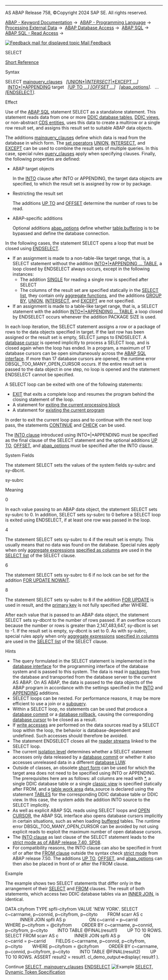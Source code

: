   

* * *

AS ABAP Release 758, ©Copyright 2024 SAP SE. All rights reserved.

[ABAP - Keyword Documentation](https://help.sap.com/doc/abapdocu_758_index_htm/7.58/en-US/abenabap.htm) →  [ABAP - Programming Language](https://help.sap.com/doc/abapdocu_758_index_htm/7.58/en-US/abenabap_reference.htm) →  [Processing External Data](https://help.sap.com/doc/abapdocu_758_index_htm/7.58/en-US/abenabap_language_external_data.htm) →  [ABAP Database Access](https://help.sap.com/doc/abapdocu_758_index_htm/7.58/en-US/abendb_access.htm) →  [ABAP SQL](https://help.sap.com/doc/abapdocu_758_index_htm/7.58/en-US/abenabap_sql.htm) →  [ABAP SQL - Read Access](https://help.sap.com/doc/abapdocu_758_index_htm/7.58/en-US/abenabap_sql_reading.htm) → 

 [![](Mail.gif?object=Mail.gif "Feedback mail for displayed topic") Mail Feedback](mailto:f1_help@sap.com?subject=Feedback%20on%20ABAP%20Documentation&body=Document:%20SELECT%2C%20ABAPSELECT%2C%20758%0D%0A%0D%0AError:%0D%0A%0D%0A%0D%0A%0D%0ASuggestion%20for%20improvement:)

SELECT

[Short Reference](https://help.sap.com/doc/abapdocu_758_index_htm/7.58/en-US/abapselect_shortref.htm)

Syntax

SELECT [mainquery\_clauses](https://help.sap.com/doc/abapdocu_758_index_htm/7.58/en-US/abapselect_mainquery.htm)
  *\[*[UNION*|*INTERSECT*|*EXCEPT ...](https://help.sap.com/doc/abapdocu_758_index_htm/7.58/en-US/abapunion.htm)*\]*
  [INTO*|*APPENDING](https://help.sap.com/doc/abapdocu_758_index_htm/7.58/en-US/abapinto_clause.htm) target
  *\[*[UP TO ...*\]* *\[*OFFSET ...*\]*](https://help.sap.com/doc/abapdocu_758_index_htm/7.58/en-US/abapselect_up_to_offset.htm)
  *\[*[abap\_options](https://help.sap.com/doc/abapdocu_758_index_htm/7.58/en-US/abapselect_additions.htm)*\]*.
  ...
*\[*[ENDSELECT](https://help.sap.com/doc/abapdocu_758_index_htm/7.58/en-US/abapendselect.htm)*\]*.

Effect

Use of the [ABAP SQL](https://help.sap.com/doc/abapdocu_758_index_htm/7.58/en-US/abenabap_sql_glosry.htm "Glossary Entry") statement SELECT as a standalone statement. This statement reads data from one or more [DDIC database tables](https://help.sap.com/doc/abapdocu_758_index_htm/7.58/en-US/abenddic_db_table_glosry.htm "Glossary Entry"), [DDIC views](https://help.sap.com/doc/abapdocu_758_index_htm/7.58/en-US/abenddic_view_glosry.htm "Glossary Entry"), or non-abstract [CDS entities](https://help.sap.com/doc/abapdocu_758_index_htm/7.58/en-US/abencds_entity_glosry.htm "Glossary Entry"), uses this data to create a multirow or a single row result set, and assigns this result set to suitable ABAP data objects.

The additions [mainquery\_clauses](https://help.sap.com/doc/abapdocu_758_index_htm/7.58/en-US/abapselect_mainquery.htm) define which data is read from the database in which form. The [set operators](https://help.sap.com/doc/abapdocu_758_index_htm/7.58/en-US/abencds_set_operators_glosry.htm "Glossary Entry") [UNION](https://help.sap.com/doc/abapdocu_758_index_htm/7.58/en-US/abapunion.htm), [INTERSECT](https://help.sap.com/doc/abapdocu_758_index_htm/7.58/en-US/abapunion.htm), and [EXCEPT](https://help.sap.com/doc/abapdocu_758_index_htm/7.58/en-US/abapunion.htm) can be used to combine the result sets of multiple queries. In this case, special rules [query\_clauses](https://help.sap.com/doc/abapdocu_758_index_htm/7.58/en-US/abapunion_clause.htm) apply when specifying clauses. Finally, the following properties are defined:

-   ABAP target objects
    
    In the [INTO](https://help.sap.com/doc/abapdocu_758_index_htm/7.58/en-US/abapinto_clause.htm) clause after INTO or APPENDING, the target data objects are specified, to which the result set is assigned by row or by package.
    
-   Restricting the result set
    
    The additions [UP TO](https://help.sap.com/doc/abapdocu_758_index_htm/7.58/en-US/abapselect_up_to_offset.htm) and [OFFSET](https://help.sap.com/doc/abapdocu_758_index_htm/7.58/en-US/abapselect_up_to_offset.htm) determine the number of rows to be read.
    
-   ABAP-specific additions
    
    Optional additions [abap\_options](https://help.sap.com/doc/abapdocu_758_index_htm/7.58/en-US/abapselect_additions.htm) define whether [table buffering](https://help.sap.com/doc/abapdocu_758_index_htm/7.58/en-US/abentable_buffering_glosry.htm "Glossary Entry") is to be bypassed and define the database connection.
    

In the following cases, the statement SELECT opens a loop that must be closed using [ENDSELECT](https://help.sap.com/doc/abapdocu_758_index_htm/7.58/en-US/abapendselect.htm).

-   If an assignment is made to a non-table-like target range, that is, a SELECT statement without the addition [INTO*|*APPENDING ... TABLE](https://help.sap.com/doc/abapdocu_758_index_htm/7.58/en-US/abapinto_clause.htm), a loop closed by ENDSELECT always occurs, except in the following instances:
    -   The addition [SINGLE](https://help.sap.com/doc/abapdocu_758_index_htm/7.58/en-US/abapselect_single.htm) for reading a single row is specified after SELECT
    -   The columns of the result set are specified statically in the [SELECT list](https://help.sap.com/doc/abapdocu_758_index_htm/7.58/en-US/abapselect_list.htm), they contain only [aggregate functions](https://help.sap.com/doc/abapdocu_758_index_htm/7.58/en-US/abenaggregate_function_glosry.htm "Glossary Entry"), and the additions [GROUP BY](https://help.sap.com/doc/abapdocu_758_index_htm/7.58/en-US/abapgroupby_clause.htm), [UNION](https://help.sap.com/doc/abapdocu_758_index_htm/7.58/en-US/abapunion_clause.htm), [INTERSECT](https://help.sap.com/doc/abapdocu_758_index_htm/7.58/en-US/abapunion_clause.htm), and [EXCEPT](https://help.sap.com/doc/abapdocu_758_index_htm/7.58/en-US/abapunion_clause.htm) are not specified.
-   If an assignment is made to a table-like target range, that is, a SELECT statement with the addition [INTO*|*APPENDING ... TABLE](https://help.sap.com/doc/abapdocu_758_index_htm/7.58/en-US/abapinto_clause.htm), a loop closed by ENDSELECT occurs whenever the addition PACKAGE SIZE is used.

In each loop iteration, the SELECT statement assigns a row or a package of rows to the data objects specified in target. If the last row has been assigned or the result set is empty, SELECT jumps to ENDSELECT. A [database cursor](https://help.sap.com/doc/abapdocu_758_index_htm/7.58/en-US/abendatabase_cursor_glosry.htm "Glossary Entry") is opened implicitly to process a SELECT loop, and is closed again when the loop has ended. In a program, a maximum of 17 database cursors can be open simultaneously across the [ABAP SQL interface](https://help.sap.com/doc/abapdocu_758_index_htm/7.58/en-US/abenabap_sql_interface_glosry.htm "Glossary Entry"). If more than 17 database cursors are opened, the runtime error DBSQL\_TOO\_MANY\_OPEN\_CURSOR occurs. If the entire result set is passed to the data object in one step, no loop is opened and the statement ENDSELECT cannot be specified.

A SELECT loop can be exited with one of the following statements:

-   [EXIT](https://help.sap.com/doc/abapdocu_758_index_htm/7.58/en-US/abapexit_loop.htm) that exits a complete loop and resumes the program behind the closing statement of the loop.
-   A statement for [exiting the current processing block](https://help.sap.com/doc/abapdocu_758_index_htm/7.58/en-US/abenleave_processing_blocks.htm)
-   A statement for [existing the current program](https://help.sap.com/doc/abapdocu_758_index_htm/7.58/en-US/abenabap_leave_program.htm)

In order to exit the current loop pass and to continue with the next loop pass, the statements [CONTINUE](https://help.sap.com/doc/abapdocu_758_index_htm/7.58/en-US/abapcontinue.htm) and [CHECK](https://help.sap.com/doc/abapdocu_758_index_htm/7.58/en-US/abapcheck_processing_blocks.htm) can be used.

The [INTO clause](https://help.sap.com/doc/abapdocu_758_index_htm/7.58/en-US/abapinto_clause.htm) introduced using INTO*|*APPENDING must be specified as the final clause of the SELECT statement and the optional additions [UP TO](https://help.sap.com/doc/abapdocu_758_index_htm/7.58/en-US/abapselect_up_to_offset.htm), [OFFSET](https://help.sap.com/doc/abapdocu_758_index_htm/7.58/en-US/abapselect_up_to_offset.htm), and [abap\_options](https://help.sap.com/doc/abapdocu_758_index_htm/7.58/en-US/abapselect_additions.htm) must be specified after the INTO clause.

System Fields

The statement SELECT sets the values of the system fields sy-subrc and sy-dbcnt.

sy-subrc

Meaning

0

In each value passing to an ABAP data object, the statement SELECT sets sy-subrc to 0. In addition, SELECT sets sy-subrc to 0 before a SELECT loop is exited using ENDSELECT, if at least one row was passed in the loop.

4

The statement SELECT sets sy-subrc to 4 if the result set is empty. This usually means that no data was found on the database. Special rules apply when only [aggregate expressions](https://help.sap.com/doc/abapdocu_758_index_htm/7.58/en-US/abapselect_aggregate.htm) [specified as columns](https://help.sap.com/doc/abapdocu_758_index_htm/7.58/en-US/abapselect_clause_col_spec.htm) are used in the [SELECT list](https://help.sap.com/doc/abapdocu_758_index_htm/7.58/en-US/abapselect_list.htm) of the SELECT clause.

6

The statement SELECT sets sy-subrc to 6 if no lock can be set for the addition [FOR UPDATE NOWAIT](abapselect_single.htm#!ABAP_ONE_ADD@1@).

8

The statement SELECT sets sy-subrc to 8 if the addition [FOR UPDATE](abapselect_single.htm#!ABAP_ONE_ADD@1@) is used in result, and the [primary key](https://help.sap.com/doc/abapdocu_758_index_htm/7.58/en-US/abenprimary_key_glosry.htm "Glossary Entry") is not fully specified after WHERE.

After each value that is passed to an ABAP data object, the statement SELECT sets sy-dbcnt to the number of rows passed. If an overflow occurs because the number or rows is greater than 2,147,483,647, sy-dbcnt is set to -1. If the result set is empty, sy-dbcnt is set to 0. As with sy-subrc, special rules apply when only [aggregate expressions](https://help.sap.com/doc/abapdocu_758_index_htm/7.58/en-US/abapselect_aggregate.htm) [specified in columns](https://help.sap.com/doc/abapdocu_758_index_htm/7.58/en-US/abapselect_clause_col_spec.htm) are used in the [SELECT list](https://help.sap.com/doc/abapdocu_758_index_htm/7.58/en-US/abapselect_list.htm) of the SELECT clause.

Hints

-   The query formulated in the SELECT statement is implemented in the [database interface](https://help.sap.com/doc/abapdocu_758_index_htm/7.58/en-US/abendatabase_interface_glosry.htm "Glossary Entry") for the programming interface of the database system and is passed to this system. The data is read in [packages](https://help.sap.com/doc/abapdocu_758_index_htm/7.58/en-US/abenabap_sql_oview.htm) from the database and transported from the database server to the current AS ABAP. On AS ABAP, the data is passed to the data objects of the ABAP program in accordance with the settings specified in the [INTO](https://help.sap.com/doc/abapdocu_758_index_htm/7.58/en-US/abapinto_clause.htm) and [APPENDING](https://help.sap.com/doc/abapdocu_758_index_htm/7.58/en-US/abapinto_clause.htm) additions.
-   SELECT loops can be nested. For performance reasons, it may be more efficient to use a join or a [subquery](https://help.sap.com/doc/abapdocu_758_index_htm/7.58/en-US/abensubquery_glosry.htm "Glossary Entry").
-   Within a SELECT loop, no statements can be used that produce a [database commit](https://help.sap.com/doc/abapdocu_758_index_htm/7.58/en-US/abendb_commit.htm) or a [database rollback](https://help.sap.com/doc/abapdocu_758_index_htm/7.58/en-US/abendb_rollback.htm), causing the corresponding [database cursor](https://help.sap.com/doc/abapdocu_758_index_htm/7.58/en-US/abendatabase_cursor_glosry.htm "Glossary Entry") to be closed as a result.
-   If [write accesses](https://help.sap.com/doc/abapdocu_758_index_htm/7.58/en-US/abenabap_sql_writing.htm) are performed on the data sources read by a SELECT loop within the loop, the behavior is database-dependent and undefined. Such accesses should therefore be avoided.
-   The statement ENDSELECT closes all the [reader streams](https://help.sap.com/doc/abapdocu_758_index_htm/7.58/en-US/abenselect_into_lob_handles.htm) linked to the SELECT loop.
-   The current [isolation level](https://help.sap.com/doc/abapdocu_758_index_htm/7.58/en-US/abendb_isolation.htm) determines whether a SELECT statement accesses only data released by a [database commit](https://help.sap.com/doc/abapdocu_758_index_htm/7.58/en-US/abendb_commit.htm) or whether it also accesses unreleased data in a different [database LUW](https://help.sap.com/doc/abapdocu_758_index_htm/7.58/en-US/abendatabase_luw_glosry.htm "Glossary Entry").
-   Outside of classes, an obsolete [short form](https://help.sap.com/doc/abapdocu_758_index_htm/7.58/en-US/abapselect_obsolete.htm) can be used for which the target area does not need to be specified using INTO or APPENDING. The prerequisites here are as follows: all columns are read with [\*](https://help.sap.com/doc/abapdocu_758_index_htm/7.58/en-US/abapselect_list.htm), a single DDIC database table or a single [classic view](https://help.sap.com/doc/abapdocu_758_index_htm/7.58/en-US/abenddic_view_glosry.htm "Glossary Entry") is specified statically after FROM, and a [table work area](https://help.sap.com/doc/abapdocu_758_index_htm/7.58/en-US/abentable_work_area_glosry.htm "Glossary Entry") data\_source is declared using the statement [TABLES](https://help.sap.com/doc/abapdocu_758_index_htm/7.58/en-US/abaptables.htm) for the corresponding DDIC database table or DDIC view. In this case, the system adds the addition INTO source to the SELECT implicitly.
-   As well as explicit ABAP SQL reads using SELECT loops and [OPEN CURSOR](https://help.sap.com/doc/abapdocu_758_index_htm/7.58/en-US/abapopen_cursor.htm), the ABAP SQL interface also opens database cursors implicitly in certain situations, such as when loading [buffered](https://help.sap.com/doc/abapdocu_758_index_htm/7.58/en-US/abensap_puffering.htm) tables. The runtime error DBSQL\_TOO\_MANY\_OPEN\_CURSOR can be avoided by not using explicit reads to exploit the maximum number of open database cursors.
-   The [INTO clause](https://help.sap.com/doc/abapdocu_758_index_htm/7.58/en-US/abapinto_clause.htm) as last clause of the SELECT statement leads to the [strict mode as of ABAP release 7.40, SP08](https://help.sap.com/doc/abapdocu_758_index_htm/7.58/en-US/abenabap_sql_strictmode_740_sp08.htm).
-   For compatibility reasons, the INTO clause can also be specified in front of or after the [FROM clause](https://help.sap.com/doc/abapdocu_758_index_htm/7.58/en-US/abapfrom_clause.htm) outside the syntax check [strict mode](https://help.sap.com/doc/abapdocu_758_index_htm/7.58/en-US/abenabap_sql_strictmode_750.htm) from ABAP release 7.50. The additions [UP TO](https://help.sap.com/doc/abapdocu_758_index_htm/7.58/en-US/abapselect_up_to_offset.htm), [OFFSET](https://help.sap.com/doc/abapdocu_758_index_htm/7.58/en-US/abapselect_up_to_offset.htm), and [abap\_options](https://help.sap.com/doc/abapdocu_758_index_htm/7.58/en-US/abapselect_additions.htm) can then also be placed in front of or after the FROM clause.

Example

The example shows two SELECT statements that differ only in the arrangement of their [SELECT](https://help.sap.com/doc/abapdocu_758_index_htm/7.58/en-US/abapselect_clause.htm) and [FROM](https://help.sap.com/doc/abapdocu_758_index_htm/7.58/en-US/abapfrom_clause.htm) clauses. The result of both statements, which access two DDIC database tables via an [INNER JOIN](https://help.sap.com/doc/abapdocu_758_index_htm/7.58/en-US/abapselect_join.htm), is identical.

DATA cityfrom TYPE spfli-cityfrom VALUE 'NEW YORK'.
SELECT c~carrname, p~connid, p~cityfrom, p~cityto
       FROM scarr AS c
            INNER JOIN spfli AS p
                  ON c~carrid = p~carrid
       WHERE p~cityfrom = @cityfrom
       ORDER BY c~carrname, p~connid, p~cityfrom, p~cityto
       INTO TABLE @FINAL(result1)
       UP TO 10 ROWS.
SELECT FROM scarr AS c
            INNER JOIN spfli AS p
                  ON c~carrid = p~carrid
       FIELDS c~carrname, p~connid, p~cityfrom, p~cityto
       WHERE p~cityfrom = @cityfrom
       ORDER BY c~carrname, p~connid, p~cityfrom, p~cityto
       INTO TABLE @FINAL(result2)
       UP TO 10 ROWS.
ASSERT result2 = result1.
cl\_demo\_output=>display( result1 ).

Continue
[SELECT, mainquery\_clauses](https://help.sap.com/doc/abapdocu_758_index_htm/7.58/en-US/abapselect_mainquery.htm)
[ENDSELECT](https://help.sap.com/doc/abapdocu_758_index_htm/7.58/en-US/abapendselect.htm)
![Example](exa.gif "Example") [SELECT, Dynamic Token Specification](https://help.sap.com/doc/abapdocu_758_index_htm/7.58/en-US/abendynamic_sql_abexa.htm)